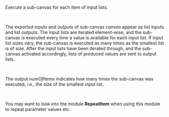 
[comment]: # (ListCanvasModule)
Execute a sub-canvas for each item of input lists.  

   

The exported inputs and outputs of sub-canvas *canvas* appear as list inputs and list outputs. The input lists are iterated element-wise, and the sub-canvas is executed every time a value is available for each input list. If input list sizes vary, the sub-canvas is executed as many times as the smallest list is of size. After the input lists have been iterated through, and the sub-canvas activated accordingly, lists of produced values are sent to output lists.  

   

The output *numOfItems* indicates how many times the sub-canvas was executed, i.e., the size of the smallest input list.  

   

You may want to look into the module **RepeatItem** when using this module to repeat parameter values etc.